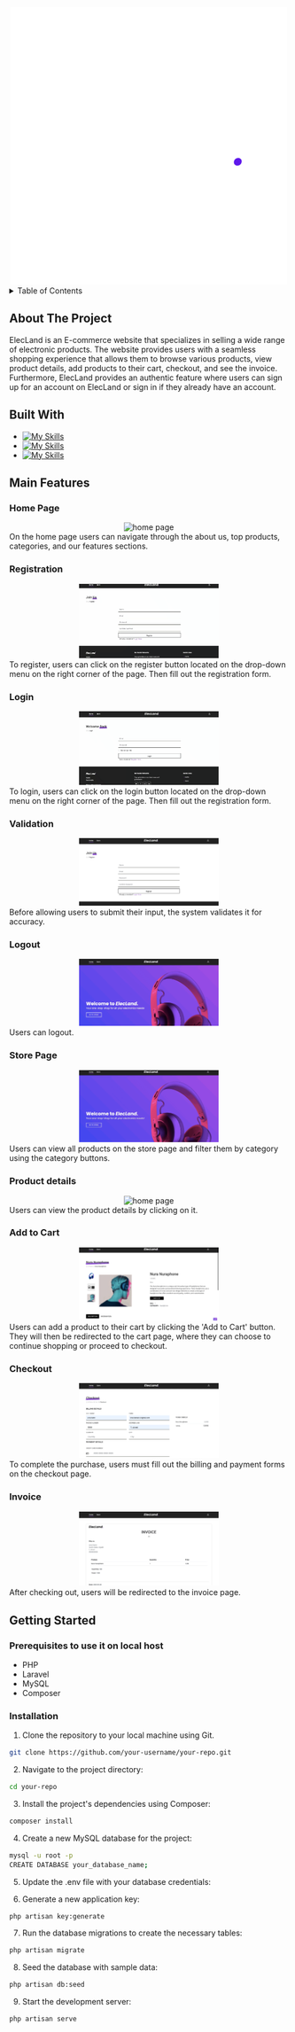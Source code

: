 <!-- PROJECT LOGO -->
<div align="center">
  <a href="https://github.com/4lena/ElecLand">
    <img src="media/ElecLand.png" alt="Logo">
  </a>
</div>

<!-- TABLE OF CONTENTS -->
<details>
  <summary>Table of Contents</summary>
  <ol>
    <li>
      <a href="#about-the-project">About The Project</a>
    </li>
    <li>
      <a href="#built-with">Built With</a>
    </li>
    <li>
      <a href="#main-features">Main Features</a>
    </li>
    <li>  
      <a href="#getting-started">Getting Started</a>
      <ul>
        <li><a href="#prerequisites">Prerequisites</a></li>
        <li><a href="#installation">Installation</a></li>
      </ul>
    </li>
  </ol>
</details>

<!-- introduction -->
## About The Project

ElecLand is an E-commerce website that specializes in selling a wide range of electronic products. The website 
provides users with a seamless shopping experience that allows them to browse various products, view product details, 
add products to their cart, checkout, and see the invoice. Furthermore, ElecLand provides an authentic feature where users can sign up for an 
account on ElecLand or sign in if they already have an account.

<!-- technology -->
## Built With

* [![My Skills](https://skills.thijs.gg/icons?i=bootstrap,html,css)](https://skills.thijs.gg)
* [![My Skills](https://skills.thijs.gg/icons?i=js,jquery,mysql)](https://skills.thijs.gg)
* [![My Skills](https://skills.thijs.gg/icons?i=php,laravel)](https://skills.thijs.gg)

<!-- technology -->
## Main Features

### Home Page
<div align="center">
  <img src="media/1.gif" width="50%" alt="home page">
</div>
On the home page users can navigate through the about us, top products, categories, and our features sections.

### Registration
<div align="center">
  <img src="media/2.gif" width="50%" alt="home page">
</div>
To register, users can click on the register button located on the drop-down menu on the right corner of the page. Then fill out the registration form.

### Login 
<div align="center">
  <img src="media/3.gif" width="50%" alt="home page">
</div>
To login, users can click on the login button located on the drop-down menu on the right corner of the page. Then fill out the registration form.

### Validation
<div align="center">
  <img src="media/5.gif" width="50%" alt="home page">
</div>
Before allowing users to submit their input, the system validates it for accuracy.

### Logout
<div align="center">
  <img src="media/4.gif" width="50%" alt="home page">
</div>
Users can logout.

### Store Page
<div align="center">
  <img src="media/6.gif" width="50%" alt="home page">
</div>
Users can view all products on the store page and filter them by category using the category buttons.

### Product details
<div align="center">
  <img src="media/7.gif" width="50%" alt="home page">
</div>
Users can view the product details by clicking on it.

### Add to Cart
<div align="center">
  <img src="media/8.gif" width="50%" alt="home page">
</div>
Users can add a product to their cart by clicking the 'Add to Cart' button. They will then be redirected to the cart page, where they can choose to continue shopping or proceed to checkout.

### Checkout 
<div align="center">
  <img src="media/9.gif" width="50%" alt="home page">
</div>
To complete the purchase, users must fill out the billing and payment forms on the checkout page.

### Invoice 
<div align="center">
  <img src="media/10.gif" width="50%" alt="home page">
</div>
After checking out, users will be redirected to the invoice page.

<!-- GETTING STARTED -->
## Getting Started


### Prerequisites to use it on local host

* PHP
* Laravel
* MySQL
* Composer

### Installation

1. Clone the repository to your local machine using Git.
```sh
git clone https://github.com/your-username/your-repo.git
```
2. Navigate to the project directory:
```sh
cd your-repo
```
3. Install the project's dependencies using Composer:
```sh
composer install
```
4. Create a new MySQL database for the project:
```sh
mysql -u root -p
CREATE DATABASE your_database_name;
```

5. Update the .env file with your database credentials:

6. Generate a new application key:
```sh
php artisan key:generate
```

7. Run the database migrations to create the necessary tables:
```sh
php artisan migrate
```

8. Seed the database with sample data:
```sh
php artisan db:seed
```

9. Start the development server:
```sh
php artisan serve
```
